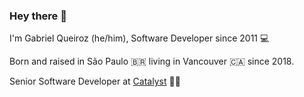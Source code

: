 ### Hey there 👋

I'm Gabriel Queiroz (he/him), Software Developer since 2011 💻

Born and raised in São Paulo 🇧🇷 living in Vancouver 🇨🇦 since 2018.

Senior Software Developer at [Catalyst](catalyst.io) 👨‍💻
